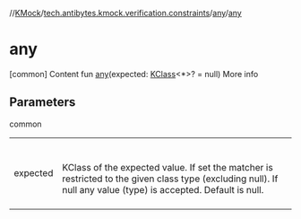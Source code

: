 //[KMock](../../../index.md)/[tech.antibytes.kmock.verification.constraints](../index.md)/[any](index.md)/[any](any.md)



# any
[common]
Content
fun [any](any.md)(expected: [KClass](https://kotlinlang.org/api/latest/jvm/stdlib/kotlin.reflect/-k-class/index.html)<*>? = null)
More info


## Parameters

common

| | |
|---|---|
| <a name="tech.antibytes.kmock.verification.constraints/any/any/#kotlin.reflect.KClass[*]?/PointingToDeclaration/"></a>expected| <a name="tech.antibytes.kmock.verification.constraints/any/any/#kotlin.reflect.KClass[*]?/PointingToDeclaration/"></a><br><br>KClass of the expected value. If set the matcher is restricted to the given class type (excluding null). If null any value (type) is accepted. Default is null.<br><br>|
